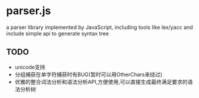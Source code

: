 parser.js
====
a parser library implemented by JavaScript, including tools like lex/yacc and include simple api to generate syntax tree


## TODO

* unicode支持
* 分组捕获在单字符捕获时有BUG(暂时可以用OtherChars来绕过)
* 优雅的整合词法分析和语法分析API,方便使用,可以直接生成最终满足要求的语法分析树
